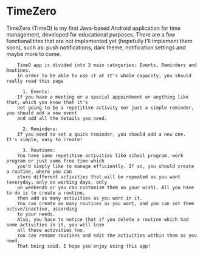 # TimeZero

TimeZero (TimeO) is my first Java-based Android application for time management, developed for educational purposes.
There are a few functionalitites that are not implemented yet (hopefully I'll implement them soon), such as: push notifications,
dark theme, notification settings and maybe more to come.

        TimeO app is divided into 3 main categories: Events, Reminders and Routines.
        In order to be able to use it at it's whole capacity, you should really read this page
        
          1. Events:
        If you have a meeting or a special appointment or anything like that, which you know that it's
        not going to be a repetitive activity nor just a simple reminder, you should add a new event
        and add all the details you need.
        
          2. Reminders:
        If you need to set a quick reminder, you should add a new one. It's simple, easy to create!
        
          3. Routines:
        You have some repetitive activities like school program, work program or just some free time which
        you'd simply like to manage efficiently. If so, you should create a routine, where you can
        store different activities that will be repeated as you want (everyday, only on working days, only
        on weekends or you can customize them on your wish). All you have to do is to create a routine,
        then add as many activities as you want in it.
        You can create as many routines as you want, and you can set them active/inactive, according
        to your needs.
        Also, you have to notice that if you delete a routine which had some activities in it, you will lose
        all those activities too.
        You can rename routines and edit the activities within them as you need.
        That being said, I hope you enjoy using this app!

